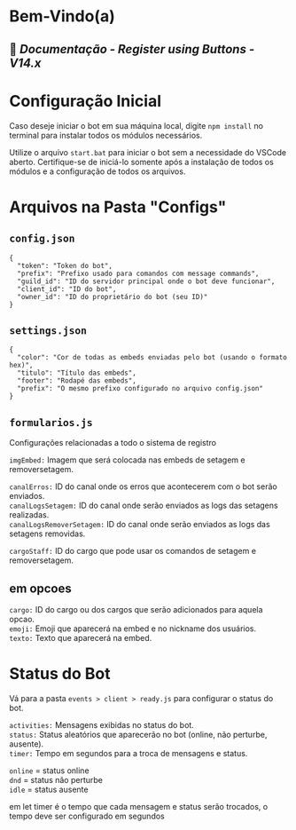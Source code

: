 # Bem-Vindo(a)
## 👑 _Documentação - Register using Buttons - V14.x_

# Configuração Inicial

Caso deseje iniciar o bot em sua máquina local, digite `npm install` no terminal para instalar todos os módulos necessários.

Utilize o arquivo `start.bat` para iniciar o bot sem a necessidade do VSCode aberto. Certifique-se de iniciá-lo somente após a instalação de todos os módulos e a configuração de todos os arquivos.

# Arquivos na Pasta "Configs"

## `config.json`

```
{
  "token": "Token do bot",
  "prefix": "Prefixo usado para comandos com message commands",
  "guild_id": "ID do servidor principal onde o bot deve funcionar",
  "client_id": "ID do bot",
  "owner_id": "ID do proprietário do bot (seu ID)"
}
```

## `settings.json`

```
{
  "color": "Cor de todas as embeds enviadas pelo bot (usando o formato hex)",
  "titulo": "Título das embeds",
  "footer": "Rodapé das embeds",
  "prefix": "O mesmo prefixo configurado no arquivo config.json"
}
```

## `formularios.js`

Configurações relacionadas a todo o sistema de registro

`imgEmbed:` Imagem que será colocada nas embeds de setagem e removersetagem. <br>

`canalErros:` ID do canal onde os erros que acontecerem com o bot serão enviados.<br>
`canalLogsSetagem:` ID do canal onde serão enviados as logs das setagens realizadas.<br>
`canalLogsRemoverSetagem:` ID do canal onde serão enviados as logs das setagens removidas.<br>

`cargoStaff:` ID do cargo que pode usar os comandos de setagem e removersetagem.<br>

## em opcoes

`cargo:` ID do cargo ou dos cargos que serão adicionados para aquela opcao.<br>
`emoji:` Emoji que aparecerá na embed e no nickname dos usuários.<br>
`texto:` Texto que aparecerá na embed.<br>

# Status do Bot

Vá para a pasta `events > client > ready.js` para configurar o status do bot.

`activities:` Mensagens exibidas no status do bot.<br>
`status:` Status aleatórios que aparecerão no bot (online, não perturbe, ausente).<br>
`timer:` Tempo em segundos para a troca de mensagens e status.<br>

`online` = status online<br>
`dnd` = status não perturbe<br>
`idle` = status ausente<br>

em let timer é o tempo que cada mensagem e status serão trocados, o tempo deve ser configurado em segundos